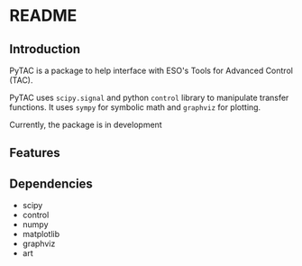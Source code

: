 # README

## Introduction
PyTAC is a package to help interface with ESO's Tools for Advanced Control (TAC).

PyTAC uses `scipy.signal` and python `control` library to manipulate transfer functions. It uses `sympy` for symbolic math and `graphviz` for plotting.

Currently, the package is in development

## Features

## Dependencies

* scipy
* control
* numpy
* matplotlib
* graphviz
* art

